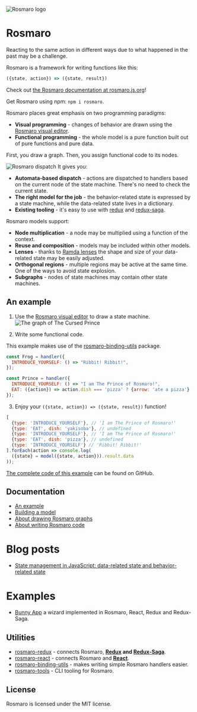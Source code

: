 ![Rosmaro logo](https://rosmaro.js.org/doc/img/logo.png)

# Rosmaro

Reacting to the same action in different ways due to what happened in the past may be a challenge.

Rosmaro is a framework for writing functions like this:
```javascript
({state, action}) => ({state, result})
```

Check out [the Rosmaro documentation at rosmaro.js.org](http://rosmaro.js.org/doc/)!

Get Rosmaro using npm: `npm i rosmaro`.

Rosmaro places great emphasis on two programming paradigms:
* **Visual programming** - changes of behavior are drawn using the [Rosmaro visual editor](https://rosmaro.js.org/editor/).
* **Functional programming** - the whole model is a pure function built out of pure functions and pure data.

First, you draw a graph. Then, you assign functional code to its nodes.

![Rosmaro dispatch](https://rosmaro.js.org/doc/img/dispatch-illustration.jpeg)
It gives you:
* **Automata-based  dispatch** - actions are dispatched to handlers based on the current node of the state machine. There's no need to check the current state.
* **The right model for the job** - the behavior-related state is expressed by a state machine, while the data-related state lives in a dictionary.
* **Existing tooling** - it's easy to use with [redux](https://redux.js.org) and [redux-saga](https://redux-saga.js.org).

Rosmaro models support:
* **Node multiplication** - a node may be multiplied using a function of the context.
* **Reuse and composition** - models may be included within other models.
* **Lenses** - thanks to [Ramda lenses](https://ramdajs.com/docs/#lens) the shape and size of your data-related state may be easily adjusted.
* **Orthogonal regions** - multiple regions may be active at the same time. One of the ways to avoid state explosion.
* **Subgraphs** - nodes of state machines may contain other state machines.

## An example

1. Use the [Rosmaro visual editor](https://rosmaro.js.org/editor/) to draw a state machine. 
![The graph of The Cursed Prince](https://rosmaro.js.org/doc/img/example-graph.png)

2. Write some functional code.

This example makes use of the [rosmaro-binding-utils](https://github.com/lukaszmakuch/rosmaro-binding-utils) package.

```javascript
const Frog = handler({
  INTRODUCE_YOURSELF: () => "Ribbit! Ribbit!",
});

const Prince = handler({
  INTRODUCE_YOURSELF: () => "I am The Prince of Rosmaro!",
  EAT: ({action}) => action.dish === 'pizza' ? {arrow: 'ate a pizza'} : undefined
});
```

3. Enjoy your `({state, action}) => ({state, result})` function!

```javascript
[
  {type: 'INTRODUCE_YOURSELF'}, // 'I am The Prince of Rosmaro!'
  {type: 'EAT', dish: 'yakisoba'}, // undefined
  {type: 'INTRODUCE_YOURSELF'}, // 'I am The Prince of Rosmaro!'
  {type: 'EAT', dish: 'pizza'}, // undefined
  {type: 'INTRODUCE_YOURSELF'} // 'Ribbit! Ribbit!'
].forEach(action => console.log(
  ({state} = model({state, action})).result.data
));
```

[The complete code of this example](https://github.com/lukaszmakuch/cursed-prince/blob/with-rosmaro-binding-utils/index.js) can be found on GitHub.

## Documentation
- [An example](https://rosmaro.js.org/doc/#an-example)
- [Building a model](https://rosmaro.js.org/doc/#building-a-model)
- [About drawing Rosmaro graphs](https://rosmaro.js.org/doc/#graphs)
- [About writing Rosmaro code](https://rosmaro.js.org/doc/#bindings)

# Blog posts
- [State management in JavaScript: data-related state and behavior-related state](https://lukaszmakuch.pl/post/behavior-related-state-and-data-related-state)

# Examples
* [Bunny App](https://github.com/lukaszmakuch/Rosmaro-React-example-Bunny-App) a wizard implemented in Rosmaro, React, Redux and Redux-Saga.

## Utilities
* [rosmaro-redux](https://github.com/lukaszmakuch/rosmaro-redux) - connects Rosmaro, **[Redux](https://redux.js.org) and [Redux-Saga](https://redux-saga.js.org)**.
* [rosmaro-react](https://github.com/lukaszmakuch/rosmaro-react) - connects Rosmaro and **[React](https://reactjs.org)**.
* [rosmaro-binding-utils](https://github.com/lukaszmakuch/rosmaro-binding-utils) - makes writing simple Rosmaro handlers easier.
* [rosmaro-tools](https://github.com/lukaszmakuch/rosmaro-tools) - CLI tooling for Rosmaro.

## License
Rosmaro is licensed under the MIT license.